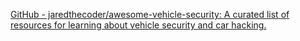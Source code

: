 
[GitHub - jaredthecoder/awesome-vehicle-security: A curated list of resources for learning about vehicle security and car hacking.](https://github.com/jaredthecoder/awesome-vehicle-security)
